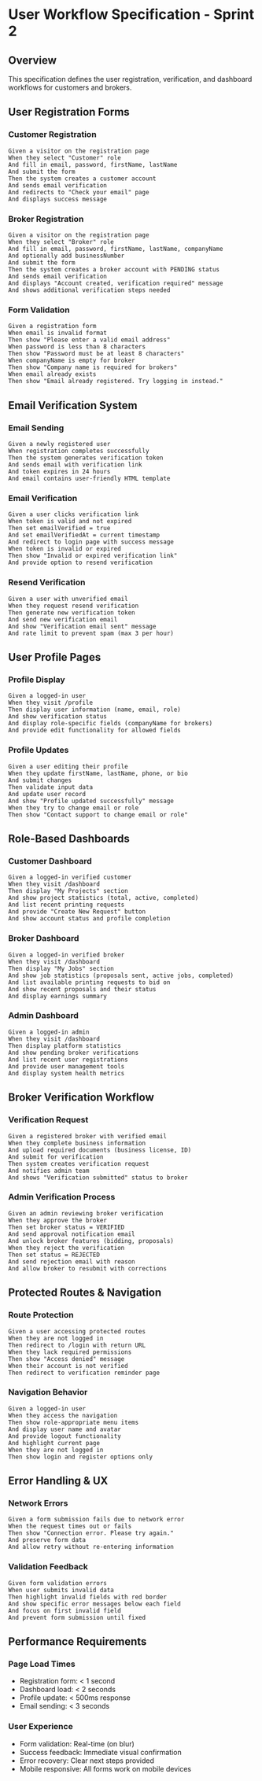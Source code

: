 # User Workflow Specification - Sprint 2

## Overview
This specification defines the user registration, verification, and dashboard workflows for customers and brokers.

## User Registration Forms

### Customer Registration
```gherkin
Given a visitor on the registration page
When they select "Customer" role
And fill in email, password, firstName, lastName
And submit the form
Then the system creates a customer account
And sends email verification
And redirects to "Check your email" page
And displays success message
```

### Broker Registration
```gherkin
Given a visitor on the registration page  
When they select "Broker" role
And fill in email, password, firstName, lastName, companyName
And optionally add businessNumber
And submit the form
Then the system creates a broker account with PENDING status
And sends email verification
And displays "Account created, verification required" message
And shows additional verification steps needed
```

### Form Validation
```gherkin
Given a registration form
When email is invalid format
Then show "Please enter a valid email address"
When password is less than 8 characters
Then show "Password must be at least 8 characters"
When companyName is empty for broker
Then show "Company name is required for brokers"
When email already exists
Then show "Email already registered. Try logging in instead."
```

## Email Verification System

### Email Sending
```gherkin
Given a newly registered user
When registration completes successfully
Then the system generates verification token
And sends email with verification link
And token expires in 24 hours
And email contains user-friendly HTML template
```

### Email Verification
```gherkin
Given a user clicks verification link
When token is valid and not expired
Then set emailVerified = true
And set emailVerifiedAt = current timestamp
And redirect to login page with success message
When token is invalid or expired
Then show "Invalid or expired verification link"
And provide option to resend verification
```

### Resend Verification
```gherkin
Given a user with unverified email
When they request resend verification
Then generate new verification token
And send new verification email
And show "Verification email sent" message
And rate limit to prevent spam (max 3 per hour)
```

## User Profile Pages

### Profile Display
```gherkin
Given a logged-in user
When they visit /profile
Then display user information (name, email, role)
And show verification status
And display role-specific fields (companyName for brokers)
And provide edit functionality for allowed fields
```

### Profile Updates
```gherkin
Given a user editing their profile
When they update firstName, lastName, phone, or bio
And submit changes
Then validate input data
And update user record
And show "Profile updated successfully" message
When they try to change email or role
Then show "Contact support to change email or role"
```

## Role-Based Dashboards

### Customer Dashboard
```gherkin
Given a logged-in verified customer
When they visit /dashboard
Then display "My Projects" section
And show project statistics (total, active, completed)
And list recent printing requests
And provide "Create New Request" button
And show account status and profile completion
```

### Broker Dashboard  
```gherkin
Given a logged-in verified broker
When they visit /dashboard
Then display "My Jobs" section
And show job statistics (proposals sent, active jobs, completed)
And list available printing requests to bid on
And show recent proposals and their status
And display earnings summary
```

### Admin Dashboard
```gherkin
Given a logged-in admin
When they visit /dashboard
Then display platform statistics
And show pending broker verifications
And list recent user registrations
And provide user management tools
And display system health metrics
```

## Broker Verification Workflow

### Verification Request
```gherkin
Given a registered broker with verified email
When they complete business information
And upload required documents (business license, ID)
And submit for verification
Then system creates verification request
And notifies admin team
And shows "Verification submitted" status to broker
```

### Admin Verification Process
```gherkin
Given an admin reviewing broker verification
When they approve the broker
Then set broker status = VERIFIED
And send approval notification email
And unlock broker features (bidding, proposals)
When they reject the verification
Then set status = REJECTED
And send rejection email with reason
And allow broker to resubmit with corrections
```

## Protected Routes & Navigation

### Route Protection
```gherkin
Given a user accessing protected routes
When they are not logged in
Then redirect to /login with return URL
When they lack required permissions
Then show "Access denied" message
When their account is not verified
Then redirect to verification reminder page
```

### Navigation Behavior
```gherkin
Given a logged-in user
When they access the navigation
Then show role-appropriate menu items
And display user name and avatar
And provide logout functionality
And highlight current page
When they are not logged in
Then show login and register options only
```

## Error Handling & UX

### Network Errors
```gherkin
Given a form submission fails due to network error
When the request times out or fails
Then show "Connection error. Please try again."
And preserve form data
And allow retry without re-entering information
```

### Validation Feedback
```gherkin
Given form validation errors
When user submits invalid data
Then highlight invalid fields with red border
And show specific error messages below each field
And focus on first invalid field
And prevent form submission until fixed
```

## Performance Requirements

### Page Load Times
- Registration form: < 1 second
- Dashboard load: < 2 seconds  
- Profile update: < 500ms response
- Email sending: < 3 seconds

### User Experience
- Form validation: Real-time (on blur)
- Success feedback: Immediate visual confirmation
- Error recovery: Clear next steps provided
- Mobile responsive: All forms work on mobile devices
